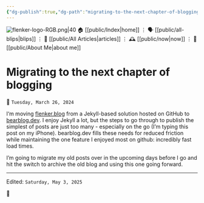 ```yaml
---
{"dg-publish":true,"dg-path":"migrating-to-the-next-chapter-of-blogging.md","dg-permalink":"migrating-to-the-next-chapter-of-blogging/","permalink":"/migrating-to-the-next-chapter-of-blogging/","title":"Migrating to the next chapter of blogging","created":"2024-03-26T18:41:23","updated":"2025-05-03T12:51:46"}
---
```



<div class="transclusion internal-embed is-loaded"><div class="markdown-embed">




![flenker-logo-RGB.png|40](/img/user/attachments/flenker-logo-RGB.png)
🏠 [[public/Index\|home]]  ⋮ 🗣️ [[public/all-blips\|blips]] ⋮  📝 [[public/All Articles\|articles]]  ⋮ 🕰️ [[public/now\|now]] ⋮ 🪪 [[public/About Me\|about me]]


</div></div>


# Migrating to the next chapter of blogging
<p><span>📆 <code>Tuesday, March 26, 2024</code></span></p>

I‘m moving [flenker.blog](https://flenker.blog) from a Jekyll-based solution hosted on GitHub to [bearblog.dev](https://bearblog.dev). I enjoy Jekyll a lot, but the steps to go through to publish the simplest of posts are just too many - especially on the go (I’m typing this post on my iPhone). bearblog.dev fills these needs for reduced friction while maintaining the one feature I enjoyed most on github: incredibly fast load times.

I’m going to migrate my old posts over in the upcoming days before I go and hit the switch to archive the old blog and using this one going forward.

- - -
<p><span>Edited: <code>Saturday, May 3, 2025</code></span></p>
👾
